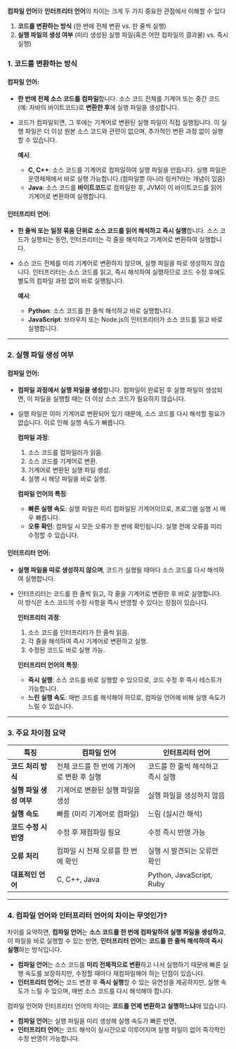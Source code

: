 **컴파일 언어**와 **인터프리터 언어**의 차이는 크게 두 가지 중요한 관점에서 이해할 수 있다

1. **코드를 변환하는 방식** (한 번에 전체 변환 vs. 한 줄씩 실행)
2. **실행 파일의 생성 여부** (미리 생성된 실행 파일(혹은 어떤 컴파일의 결과물) vs. 즉시 실행)

### 1. **코드를 변환하는 방식**

#### **컴파일 언어**:

- **한 번에 전체 소스 코드를 컴파일**합니다. 소스 코드 전체를 기계어 또는 중간 코드(예: 자바의 바이트코드)로 **변환한 후**에 실행 파일을 생성합니다.
- 코드가 컴파일되면, 그 후에는 기계어로 변환된 실행 파일이 직접 실행됩니다. 이 실행 파일은 더 이상 원본 소스 코드와 관련이 없으며, 추가적인 변환 과정 없이 실행할 수 있습니다.

  **예시**:

  - **C, C++**: 소스 코드를 기계어로 컴파일하여 실행 파일을 만듭니다. 실행 파일은 운영체제에서 바로 실행 가능합니다.(컴파일뿐 아니라 링커?라는 개념이 있음)
  - **Java**: 소스 코드를 **바이트코드**로 컴파일한 후, JVM이 이 바이트코드를 읽어 기계어로 변환하여 실행합니다.

#### **인터프리터 언어**:

- **한 줄씩 또는 일정 묶음 단위로 소스 코드를 읽어 해석하고 즉시 실행**합니다. 소스 코드가 실행되는 동안, 인터프리터는 각 줄을 해석하고 기계어로 변환하여 실행합니다.
- 소스 코드 전체를 미리 기계어로 변환하지 않으며, 실행 파일을 따로 생성하지 않습니다. 인터프리터는 소스 코드를 읽고, 즉시 해석하여 실행하므로 코드 수정 후에도 별도의 컴파일 과정 없이 바로 실행됩니다.

  **예시**:

  - **Python**: 소스 코드를 한 줄씩 해석하고 바로 실행합니다.
  - **JavaScript**: 브라우저 또는 Node.js의 인터프리터가 소스 코드를 읽고 바로 실행합니다.

---

### 2. **실행 파일 생성 여부**

#### **컴파일 언어**:

- **컴파일 과정에서 실행 파일을 생성**합니다. 컴파일이 완료된 후 실행 파일이 생성되면, 이 파일을 실행할 때는 더 이상 소스 코드가 필요하지 않습니다.
- 실행 파일은 이미 기계어로 변환되어 있기 때문에, 소스 코드를 다시 해석할 필요가 없습니다. 이로 인해 실행 속도가 빠릅니다.

  **컴파일 과정**:

  1. 소스 코드를 컴파일러가 읽음.
  2. 소스 코드를 기계어로 변환.
  3. 기계어로 변환된 실행 파일 생성.
  4. 실행 시 해당 파일을 바로 실행.

  **컴파일 언어의 특징**:

  - **빠른 실행 속도**: 실행 파일은 미리 컴파일된 기계어이므로, 프로그램 실행 시 매우 빠릅니다.
  - **오류 확인**: 컴파일 시 모든 오류가 한 번에 확인됩니다. 실행 전에 오류를 미리 수정할 수 있습니다.

#### **인터프리터 언어**:

- **실행 파일을 따로 생성하지 않으며**, 코드가 실행될 때마다 소스 코드를 다시 해석하여 실행합니다.
- 인터프리터는 코드를 한 줄씩 읽고, 각 줄을 기계어로 변환한 후 바로 실행합니다. 이 방식은 소스 코드의 수정 사항을 즉시 반영할 수 있다는 장점이 있습니다.

  **인터프리터 과정**:

  1. 소스 코드를 인터프리터가 한 줄씩 읽음.
  2. 각 줄을 해석하여 즉시 기계어로 변환하고 실행.
  3. 수정된 코드도 바로 실행 가능.

  **인터프리터 언어의 특징**:

  - **즉시 실행**: 소스 코드를 바로 실행할 수 있으므로, 코드 수정 후 즉시 테스트가 가능합니다.
  - **느린 실행 속도**: 매번 코드를 해석해야 하므로, 컴파일 언어에 비해 실행 속도가 느릴 수 있습니다.

---

### 3. **주요 차이점 요약**

| **특징**                | **컴파일 언어**                           | **인터프리터 언어**               |
| ----------------------- | ----------------------------------------- | --------------------------------- |
| **코드 처리 방식**      | 전체 코드를 한 번에 기계어로 변환 후 실행 | 코드를 한 줄씩 해석하고 즉시 실행 |
| **실행 파일 생성 여부** | 기계어로 변환된 실행 파일을 생성          | 실행 파일을 생성하지 않음         |
| **실행 속도**           | 빠름 (미리 기계어로 컴파일)               | 느림 (실시간 해석)                |
| **코드 수정 시 반영**   | 수정 후 재컴파일 필요                     | 수정 즉시 반영 가능               |
| **오류 처리**           | 컴파일 시 전체 오류를 한 번에 확인        | 실행 시 발견되는 오류만 확인      |
| **대표적인 언어**       | C, C++, Java                              | Python, JavaScript, Ruby          |

---

### 4. **컴파일 언어와 인터프리터 언어의 차이는 무엇인가?**

차이를 요약하면, **컴파일 언어**는 **소스 코드를 한 번에 컴파일하여 실행 파일을 생성하고**, 이 파일을 바로 실행할 수 있는 반면, **인터프리터 언어**는 **코드를 한 줄씩 해석하여 즉시 실행**하는 방식입니다.

- **컴파일 언어**는 소스 코드를 **미리 전체적으로 변환**하고 나서 실행하기 때문에 빠른 실행 속도를 보장하지만, 수정할 때마다 재컴파일해야 하는 단점이 있습니다.
- **인터프리터 언어**는 코드 변경 후 **즉시 실행**할 수 있는 유연성을 제공하지만, 실행 속도가 느릴 수 있으며, 매번 소스 코드를 다시 해석해야 합니다.

컴파일 언어와 인터프리터 언어의 차이는 **코드를 언제 변환하고 실행하느냐**에 있습니다.

- **컴파일 언어**는 실행 파일을 미리 생성해 실행 속도가 빠른 반면,
- **인터프리터 언어**는 코드 해석이 실시간으로 이루어지며 실행 파일이 없어 즉각적인 수정 반영이 가능합니다.
